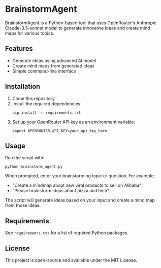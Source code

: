 # BrainstormAgent

BrainstormAgent is a Python-based tool that uses OpenRouter's Anthropic Claude-3.5-sonnet model to generate innovative ideas and create mind maps for various topics.

## Features

- Generate ideas using advanced AI model
- Create mind maps from generated ideas
- Simple command-line interface

## Installation

1. Clone this repository
2. Install the required dependencies:
   ```
   pip install -r requirements.txt
   ```
3. Set up your OpenRouter API key as an environment variable:
   ```
   export OPENROUTER_API_KEY=your_api_key_here
   ```

## Usage

Run the script with:

```
python brainstorm_agent.py
```

When prompted, enter your brainstorming topic or question. For example:
- "Create a mindmap about new viral products to sell on Alibaba"
- "Please brainstorm ideas about pizza and tech"

The script will generate ideas based on your input and create a mind map from those ideas.

## Requirements

See `requirements.txt` for a list of required Python packages.

## License

This project is open-source and available under the MIT License.
